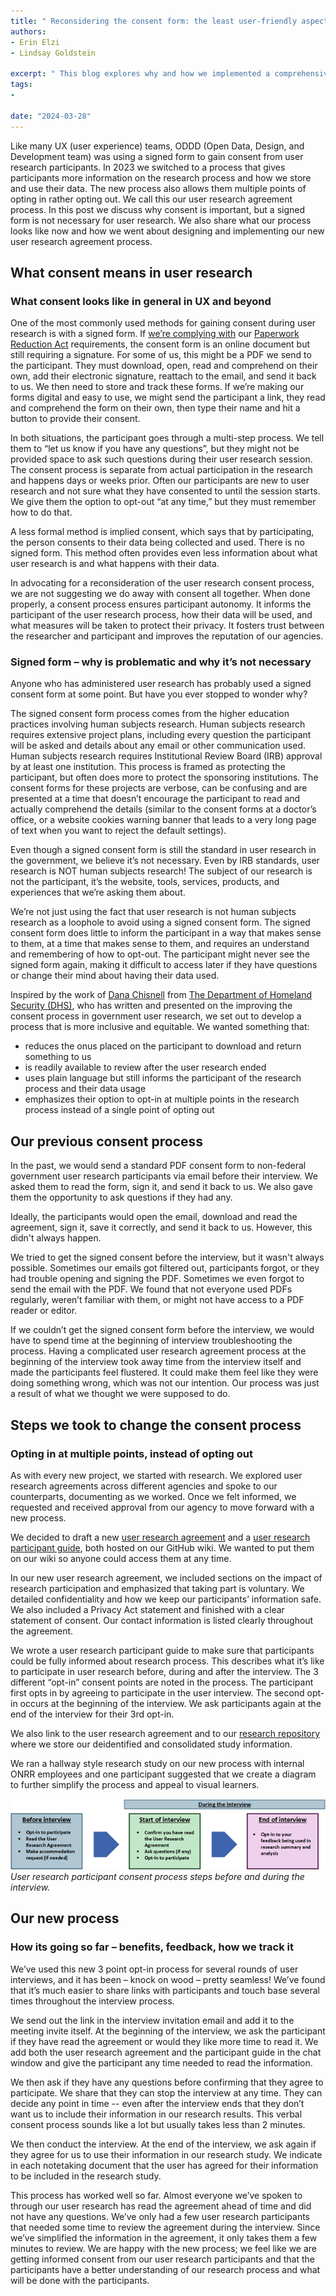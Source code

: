 ```yaml
---
title: " Reconsidering the consent form:​ the least user-friendly aspect of UX research​ "
authors:
- Erin Elzi 
- Lindsay Goldstein

excerpt: " This blog explores why and how we implemented a comprehensive participant consent process in our user research.  "
tags:
- 

date: "2024-03-28"
---
```


Like many UX (user experience) teams, ODDD (Open Data, Design, and Development team) was using a signed form to gain consent from user research participants. In 2023 we switched to a process that gives participants more information on the research process and how we store and use their data. The new process also allows them multiple points of opting in rather opting out. We call this our user research agreement process. In this post we discuss why consent is important, but a signed form is not necessary for user research. We also share what our process looks like now and how we went about designing and implementing our new user research agreement process.

## What consent means in user research
### What consent looks like in general in UX and beyond

One of the most commonly used methods for gaining consent during user research is with a signed form. If [we’re complying with](https://github.com/DOI-ONRR/research/wiki/Doing-design-and-research-in-the-federal-government#paperwork-reduction-act-pra) our [Paperwork Reduction Act](https://pra.digital.gov/) requirements, the consent form is an online document but still requiring a signature. For some of us, this might be a PDF we send to the participant. They must download, open, read and comprehend on their own, add their electronic signature, reattach to the email, and send it back to us. We then need to store and track these forms. If we’re making our forms digital and easy to use, we might send the participant a link, they read and comprehend the form on their own, then type their name and hit a button to provide their consent.

In both situations, the participant goes through a multi-step process. We tell them to “let us know if you have any questions”, but they might not be provided space to ask such questions during their user research session. The consent process is separate from actual participation in the research and happens days or weeks prior. Often our participants are new to user research and not sure what they have consented to until the session starts. We give them the option to opt-out “at any time,” but they must remember how to do that.

A less formal method is implied consent, which says that by participating, the person consents to their data being collected and used. There is no signed form. This method often provides even less information about what user research is and what happens with their data.

In advocating for a reconsideration of the user research consent process, we are not suggesting we do away with consent all together. When done properly, a consent process ensures participant autonomy. It informs the participant of the user research process, how their data will be used, and what measures will be taken to protect their privacy. It fosters trust between the researcher and participant and improves the reputation of our agencies.



### Signed form – why is problematic and why it’s not necessary
Anyone who has administered user research has probably used a signed consent form at some point. But have you ever stopped to wonder why? 

The signed consent form process comes from the higher education practices involving human subjects research. Human subjects research requires extensive project plans, including every question the participant will be asked and details about any email or other communication used. Human subjects research requires Institutional Review Board (IRB) approval by at least one institution. This process is framed as protecting the participant, but often does more to protect the sponsoring institutions. The consent forms for these projects are verbose, can be confusing and are presented at a time that doesn’t encourage the participant to read and actually comprehend the details (similar to the consent forms at a doctor’s office, or a website cookies warning banner that leads to a very long page of text when you want to reject the default settings).

Even though a signed consent form is still the standard in user research in the government, we believe it’s not necessary. Even by IRB standards, user research is NOT human subjects research! The subject of our research is not the participant, it’s the website, tools, services, products, and experiences that we’re asking them about. 

We’re not just using the fact that user research is not human subjects research as a loophole to avoid using a signed consent form. The signed consent form does little to inform the participant in a way that makes sense to them, at a time that makes sense to them, and requires an understand and remembering of how to opt-out. The participant might never see the signed form again, making it difficult to access later if they have questions or change their mind about having their data used. 

Inspired by the work of [Dana Chisnell](https://danachisnell.com/about/) from [The Department of Homeland Security (DHS)](https://www.dhs.gov/cx), who has written and presented on the improving the consent process in government user research, we set out to develop a process that is more inclusive and equitable. We wanted something that:

* reduces the onus placed on the participant to download and return something to us 
* is readily available to review after the user research ended
* uses plain language but still informs the participant of the research process and their data usage
* emphasizes their option to opt-in at multiple points in the research process instead of a single point of opting out


 ## Our previous consent process  
In the past, we would send a standard PDF consent form to non-federal government user research participants via email before their interview. We asked them to read the form, sign it, and send it back to us. We also gave them the opportunity to ask questions if they had any.

Ideally, the participants would open the email, download and read the agreement, sign it, save it correctly, and send it back to us. However, this didn't always happen. 

We tried to get the signed consent before the interview, but it wasn't always possible. Sometimes our emails got filtered out, participants forgot, or they had trouble opening and signing the PDF. Sometimes we even forgot to send the email with the PDF. We found that not everyone used PDFs regularly, weren’t familiar with them, or might not have access to a PDF reader or editor.

If we couldn’t get the signed consent form before the interview, we would have to spend time at the beginning of interview troubleshooting the process. Having a complicated user research agreement process at the beginning of the interview took away time from the interview itself and made the participants feel flustered. It could make them feel like they were doing something wrong, which was not our intention. Our process was just a result of what we thought we were supposed to do. 

 
## Steps we took to change the consent process
### Opting in at multiple points, instead of opting out

As with every new project, we started with research. We explored user research agreements across different agencies and spoke to our counterparts, documenting as we worked. Once we felt informed, we requested and received approval from our agency to move forward with a new process. 

We decided to draft a new [user research agreement]( https://github.com/DOI-ONRR/nrrd/wiki/User-research-agreement) and a [user research participant guide]( https://github.com/DOI-ONRR/nrrd/wiki/User-research-participant-guide), both hosted on our GitHub wiki. We wanted to put them on our wiki so anyone could access them at any time. 

In our new user research agreement, we included sections on the impact of research participation and emphasized that taking part is voluntary.  We detailed confidentiality and how we keep our participants’ information safe. We also included a Privacy Act statement and finished with a clear statement of consent. Our contact information is listed clearly throughout the agreement.

We wrote a user research participant guide to make sure that participants could be fully informed about research process. This describes what it’s like to participate in user research before, during and after the interview. The 3 different “opt-in” consent points are noted in the process. The participant first opts in by agreeing to participate in the user interview. The second opt-in occurs at the beginning of the interview. We ask participants again at the end of the interview for their 3rd opt-in. 

We also link to the user research agreement and to our [research repository](https://github.com/DOI-ONRR/research) where we store our deidentified and consolidated study information. 

We ran a hallway style research study on our new process with internal ONRR employees and one participant suggested that we create a diagram to further simplify the process and appeal to visual learners.  

![User research participant consent process steps before and during the interview.](Userresearchparticipantprocess.png)
*User research participant consent process steps before and during the interview.*

## Our new process
### How its going so far – benefits, feedback, how we track it
We’ve used this new 3 point opt-in process for several rounds of user interviews, and it has been – knock on wood – pretty seamless! We’ve found that it’s much easier to share links with participants and touch base several times throughout the interview process. 

We send out the link in the interview invitation email and add it to the meeting invite itself. At the beginning of the interview, we ask the participant if they have read the agreement or would they like more time to read it. We add both the user research agreement and the participant guide in the chat window and give the participant any time needed to read the information.  

We then ask if they have any questions before confirming that they agree to participate. We share that they can stop the interview at any time. They can decide any point in time -- even after the interview ends that they don’t want us to include their information in our research results. This verbal consent process sounds like a lot but usually takes less than 2 minutes. 

We then conduct the interview.  At the end of the interview, we ask again if they agree for us to use their information in our research study. We indicate in each notetaking document that the user has agreed for their information to be included in the research study.

This process has worked well so far. Almost everyone we’ve spoken to through our user research has read the agreement ahead of time and did not have any questions. We’ve only had a few user research participants that needed some time to review the agreement during the interview. Since we’ve simplified the information in the agreement, it only takes them a few minutes to review. We are happy with the new process; we feel like we are getting informed consent from our user research participants and that the participants have a better understanding of our research process and what will be done with the participants.
